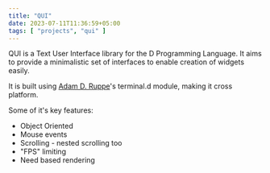 ```yaml
---
title: "QUI"
date: 2023-07-11T11:36:59+05:00
tags: [ "projects", "qui" ]
---
```


QUI is a Text User Interface library for the D Programming Language. It aims to
provide a minimalistic set of interfaces to enable creation of widgets easily.

It is built using [Adam D. Ruppe](https://github.com/adamdruppe)'s terminal.d
module, making it cross platform.

Some of it's key features:

* Object Oriented
* Mouse events
* Scrolling - nested scrolling too
* "FPS" limiting
* Need based rendering
